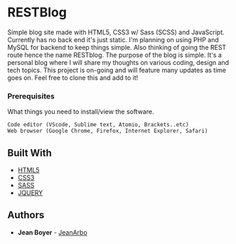 # RESTBlog
Simple blog site made with HTML5, CSS3 w/ Sass (SCSS) and JavaScript. Currently has no back end it's just static. I'm planning on using PHP and MySQL for backend to keep things simple. Also thinking of going the REST route hence the name RESTblog. The purpose of the blog is simple. It's a personal blog where I will share my thoughts on various coding, design and tech topics. This project is on-going and will feature many updates as time goes on. Feel free to clone this and add to it!

### Prerequisites

What things you need to install/view the software.

```
Code editor (VScode, Sublime text, Atomio, Brackets..etc)
Web browser (Google Chrome, Firefox, Internet Explorer, Safari)
```

## Built With

* [HTML5](https://www.w3schools.com/html/html5_intro.asp)
* [CSS3](https://www.w3schools.com/css/)
* [SASS](https://sass-lang.com/)
* [JQUERY](https://jquery.com/)


## Authors

* **Jean Boyer** - [JeanArbo](http://jeanarbo.com/)
